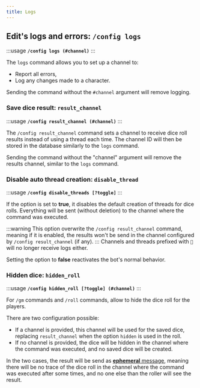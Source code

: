 ```yaml
---
title: Logs
---
```

## Edit's logs and errors: `/config logs`

:::usage
**`/config logs (#channel)`**
:::

The `logs` command allows you to set up a channel to:
- Report all errors,
- Log any changes made to a character.

Sending the command without the `#channel` argument will remove logging.

### Save dice result: `result_channel`

:::usage
**`/config result_channel (#channel)`**
:::

The `/config result_channel` command sets a channel to receive dice roll results instead of using a thread each time. The channel ID will then be stored in the database similarly to the `logs` command.

Sending the command without the "channel" argument will remove the results channel, similar to the `logs` command.

### Disable auto thread creation: `disable_thread`

:::usage
**`/config disable_threads [?toggle]`**
:::

If the option is set to **true**, it disables the default creation of threads for dice rolls. Everything will be sent (without deletion) to the channel where the command was executed.

:::warning
This option overwrite the `/config result_channel` command, meaning if it is enabled, the results won't be send in the channel configured by `/config result_channel` (if any).
:::
Channels and threads prefixed with `🎲` will no longer receive logs either.

Setting the option to **false** reactivates the bot's normal behavior.

### Hidden dice: `hidden_roll`

:::usage
**`/config hidden_roll [?toggle] (#channel)`**
:::

For `/gm` commands and `/roll` commands, allow to hide the dice roll for the players.

There are two configuration possible:
- If a channel is provided, this channel will be used for the saved dice, replacing `result_channel` when the option `hidden` is used in the roll. 
- If no channel is provided, the dice will be hidden in the channel where the command was executed, and no saved dice will be created.

In the two cases, the result will be send as [**ephemeral** message](https://support.discord.com/hc/en-us/articles/1500000580222-Ephemeral-Messages-FAQ), meaning there will be no trace of the dice roll in the channel where the command was executed after some times, and no one else than the roller will see the result.

